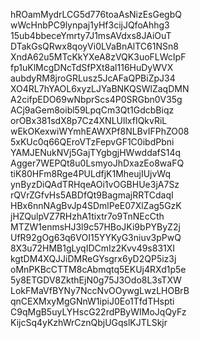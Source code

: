 hROamMydrLCG5d776toaAsNizEsGegbQ
wWcHnbPC9lynpaj1yHf3cijJQfoAhhg3
15ub4bbeceYmrty7J1msAVdxs8JAiOuT
DTakGsQRwx8qoyVi0LVaBnAlTC61NSn8
XndA62u5MTcKkYXeA8zVQK3uoFLWcIpF
fp1uKlMcgDNcTdSfPXt8al116HuDyWVX
aubdyRM8jroGRLusz5JcAFaQPBiZpJ34
XO4RL7hYAOL6xyzLJYaBNKQSWlZaqDMN
A2cifpEDO69wNbprScs4P0SRGbn0V35g
ACj9aGem8oibl59LpqCm3Qt1GdcbBiqz
orOBx381sdX8p7Cz4XNLUllxfIQkvRiL
wEkOKexwiWYmhEAWXPf8NLBvIFPhZO08
5xKUc0q66QEroVTzFepvGF1C0ibdPbni
YAMJENukNVj5GajTYgbgjHWwddafS14q
Agger7WEPQt8u0LsmyoJhDxazEo8waFQ
tiK80HFm8Rge4PULdfjK1MheujIUjvWq
ynByzDiQAdTRHqeAOi1vOGBHUe3jA7Sz
rQVrZGfvHs5ABDfQt9BagmajRRTCdaqI
HBx6nnNAgBvJp4SDmlPeE07XlZag5GzK
jHZQulpVZ7RHzhA1tixtr7o9TnNEcCth
MTZW1enmsHJ3l9c57HBoJKi9bPYByZ2j
UfR92gOg63q6VOI15YYKyG3niuv3pPwQ
8X3u72HMB1gLyqIDCmIz2Kvv49s831XI
kgtDM4XQJJiDMReGYsgrx6yD2QP5iz3j
oMnPKBcCTTM8cAbmqtq5EKUj4RXd1p5e
5y8ETGDV8ZkthEjN0g75J3Odo8L3sTXW
LokFMaVfBYNy7NccNvOOywgLwzLHOBrB
qnCEXMxyMgGNnW1ipiJ0Eo1TfdTHspti
C9qMgB5uyLYHscG22rdPByWIMoJqQyFz
KijcSq4yKzhWrCznQbjUGqslKJTLSkjr
